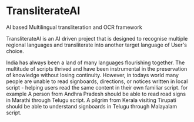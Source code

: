 # TransliterateAI
AI based Multilingual transliteration and OCR framework

TransliterateAI is an AI driven project that is designed to recognise multiple regional languages and transliterate into another target language of User's choice.

India has always been a land of many languages flourishing together.
The multitude of scripts thrived and have been instrumental in the preservation of knowledge without losing continuity.
However, in todays world many people are unable to read signboards, directions, or notices written in local script - helping users read the same content in their own familiar script.
for example
A person from Andhra Pradesh should be able to read road signs in Marathi through Telugu script.
A pilgrim from Kerala visiting Tirupati should be able to understand signboards in Telugu through Malayalam script.
